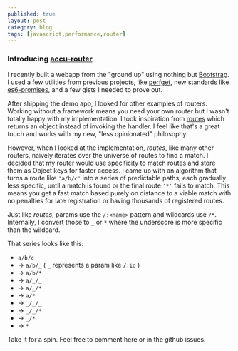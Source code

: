 ```yaml
---
published: true
layout: post
category: blog
tags: [javascript,performance,router]
---
```


### Introducing [accu-router](https://www.npmjs.org/package/accu-router)

I recently built a webapp from the "ground up" using nothing but [Bootstrap](http://getbootstrap.com/).  I used
a few utilities from previous projects, like [perfget](https://www.npmjs.org/package/perfget), new standards
like [es6-promises](https://www.npmjs.org/package/es6-promise), and a few gists I needed to prove out.

After shipping the demo app, I looked for other examples of routers.  Working without a framework means you
need your own router but I wasn't totally happy with my implementation.  I took inspiration from
[routes](https://www.npmjs.org/package/routes) which returns an object instead of invoking the handler.
I feel like that's a great touch and works with my new, "less opinionated" philosophy.

However, when I looked at the implementation, _routes_, like many other routers, naively iterates over the universe of
routes to find a match.  I decided that my router would use specificity to match routes and store them as
Object keys for faster access.  I came up with an algorithm that turns a route like `'a/b/c'` into a series
of predictable paths, each gradually less specific, until a match is found or the final route `'*'` fails to match.
This means you get a fast match based purely on distance to a viable match with no penalties for late registration
or having thousands of registered routes.

Just like _routes_, params use the `/:<name>` pattern and wildcards use `/*`.  Internally, I convert those to
`_` or `*` where the underscore is more specific than the wildcard.

That series looks like this:

-  `a/b/c`
-  -> `a/b/_` ( `_` represents a param like `/:id` )
-  -> `a/b/*`
-  -> `a/_/_`
-  -> `a/_/*`
-  -> `a/*`
-  -> `_/_/_`
-  -> `_/_/*`
-  -> `_/*`
-  -> `*`

Take it for a spin.  Feel free to comment here or in the github issues.

